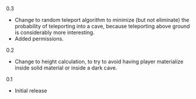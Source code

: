 0.3
* Change to random teleport algorithm to minimize (but not eliminate)
  the probability of teleporting into a cave, because teleporting above
  ground is considerably more interesting.
* Added permissions.

0.2
* Change to height calculation, to try to avoid having player materialize
  inside solid material or inside a dark cave.

0.1
* Initial release
